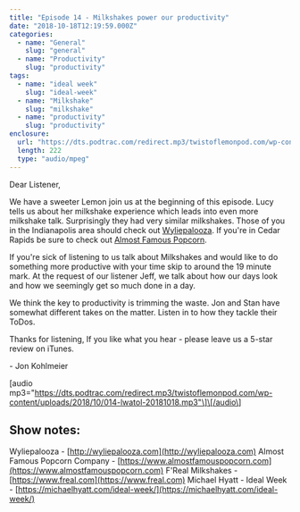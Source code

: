 ```yaml
---
title: "Episode 14 - Milkshakes power our productivity"
date: "2018-10-18T12:19:59.000Z"
categories:
  - name: "General"
    slug: "general"
  - name: "Productivity"
    slug: "productivity"
tags:
  - name: "ideal week"
    slug: "ideal-week"
  - name: "Milkshake"
    slug: "milkshake"
  - name: "productivity"
    slug: "productivity"
enclosure:
  url: "https://dts.podtrac.com/redirect.mp3/twistoflemonpod.com/wp-content/uploads/2018/10/014-lwatol-20181018.mp3"
  length: 222
  type: "audio/mpeg"
---
```


Dear Listener,

We have a sweeter Lemon join us at the beginning of this episode. Lucy tells us about her milkshake experience which leads into even more milkshake talk. Surprisingly they had very similar milkshakes. Those of you in the Indianapolis area should check out [Wyliepalooza](http://wyliepalooza.com). If you're in Cedar Rapids be sure to check out [Almost Famous Popcorn](https://www.almostfamouspopcorn.com).

If you're sick of listening to us talk about Milkshakes and would like to do something more productive with your time skip to around the 19 minute mark. At the request of our listener Jeff, we talk about how our days look and how we seemingly get so much done in a day.

We think the key to productivity is trimming the waste. Jon and Stan have somewhat different takes on the matter. Listen in to how they tackle their ToDos.

Thanks for listening, If you like what you hear - please leave us a 5-star review on iTunes.

\- Jon Kohlmeier

\[audio mp3="https://dts.podtrac.com/redirect.mp3/twistoflemonpod.com/wp-content/uploads/2018/10/014-lwatol-20181018.mp3"\]\[/audio\]

## Show notes:

Wyliepalooza - [http://wyliepalooza.com](http://wyliepalooza.com) Almost Famous Popcorn Company - [https://www.almostfamouspopcorn.com](https://www.almostfamouspopcorn.com) F'Real Milkshakes - [https://www.freal.com](https://www.freal.com) Michael Hyatt - Ideal Week - [https://michaelhyatt.com/ideal-week/](https://michaelhyatt.com/ideal-week/)
